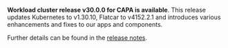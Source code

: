 **Workload cluster release v30.0.0 for CAPA is available**. This release updates Kubernetes to v1.30.10, Flatcar to v4152.2.1 and introduces various enhancements and fixes to our apps and components.

Further details can be found in the [release notes](https://docs.giantswarm.io/changes/workload-cluster-releases-capa/releases/aws-30.0.0).
